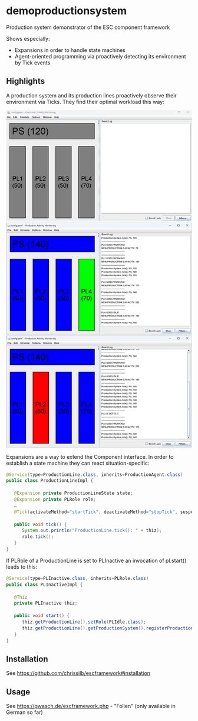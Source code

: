 # demoproductionsystem

Production system demonstrator of the ESC component framework

Shows especially:
* Expansions in order to handle state machines
* Agent-oriented programming via proactively detecting its environment by Tick events


## Highlights
A production system and its production lines proactively observe their environment via Ticks. They find their optimal workload this way:

<img src="pics/productionsystem1.gif" width="600" />

<img src="pics/productionsystem2.png" width="600" />

<img src="pics/productionsystem3.png" width="600" />

Expansions are a way to extend the Component interface. In order to establish a state machine they can react situation-specific:

```Java
@Service(type=ProductionLine.class, inherits=ProductionAgent.class)
public class ProductionLineImpl {

   @Expansion private ProductionLineState state;
   @Expansion private PLRole role;
   …
   @Tick(activateMethod="startTick", deactivateMethod="stopTick", suspendMethod="suspendTick", resumeMethod="resumeTick")

   public void tick() {
      System.out.println("ProductionLine.tick(): " + thiz);
      role.tick();
   }
}
```

If PLRole of a ProductionLine is set to PLInactive an invocation of pl.start() leads to this:

```Java
@Service(type=PLInactive.class, inherits=PLRole.class)
public class PLInactiveImpl { 

   @Thiz
   private PLInactive thiz;

   public void start() {
      thiz.getProductionLine().setRole(PLIdle.class);
      thiz.getProductionLine().getProductionSystem().registerProductionLine(thiz.getProductionLine());
   }
}
```

## Installation
See https://github.com/chrissilb/escframework#installation


## Usage
See https://gwasch.de/escframework.php - "Folien" (only available in German so far)

